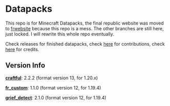 # Datapacks

This repo is for Minecraft Datapacks, the final republic website was moved to [frwebsite](https://github.com/GirlInPurple/frwebsite) because this repo is a mess. The other branches are still here, just locked. I will rewrite this whole repo eventually.

Check releases for finished datapacks, check [here](https://github.com/GirlInPurple/finalrepublic/blob/server_files/projects/Compiling_%26_Contibuting.md) for contributions, check [here](https://github.com/GirlInPurple/finalrepublic/blob/server_files/projects/contributors.mcfunction) for credits.

## Version Info

[**craftful**](/projects/craftful): 2.2.2 (format version 13, for 1.20.x)

[**fr_custom**](/projects/fr_custom): 1.1.0 (format version 12, for 1.19.4)

[**grief_detect**](/projects/grief_detect): 2.1.0 (format version 12, for 1.19.4)
